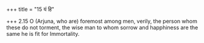 +++
title = "15 यं हि"

+++
2.15 O (Arjuna, who are) foremost among men, verily, the person whom
these do not torment, the wise man to whom sorrow and happhiness are the
same he is fit for Immortality.
